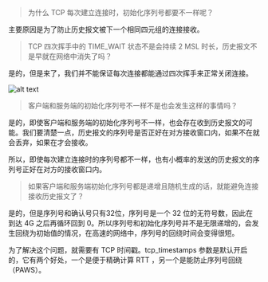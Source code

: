 > 为什么 TCP 每次建立连接时，初始化序列号都要不一样呢？

主要原因是为了防止历史报文被下一个相同四元组的连接接收。

> TCP 四次挥手中的 TIME_WAIT 状态不是会持续 2 MSL 时长，历史报文不是早就在网络中消失了吗？

是的，但是来了，我们并不能保证每次连接都能通过四次挥手来正常关闭连接。

![alt text](image-57.png)

> 客户端和服务端的初始化序列号不一样不是也会发生这样的事情吗？

是的，即使客户端和服务端的初始化序列号不一样，也会存在收到历史报文的可能。我们要清楚一点，历史报文的序列号是否正好在对方接收窗口内，如果不在就会丢弃，如果在才会接收。

所以，即使每次建立连接时的序列号都不一样，也有小概率的发送的历史报文的序列号正好在对方的接收窗口内。

> 如果客户端和服务端初始化序列号都是递增且随机生成的话，就能避免连接接收历史报文了？

是的，但是序列号和确认号只有32位，序列号是一个 32 位的无符号数，因此在到达 4G 之后再循环回到 0。所以序列号和初始化序列号并不是无限递增的，会发生回绕为初始值的情况，在高速的网络中，序列号的回绕时间会变得很短。

为了解决这个问题，就需要有 TCP 时间戳。tcp_timestamps 参数是默认开启的，它有两个好处，一个是便于精确计算 RTT ，另一个是能防止序列号回绕（PAWS）。
